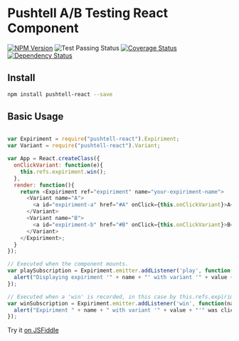 # Pushtell A/B Testing React Component

[![NPM Version](https://badge.fury.io/js/pushtell-react.svg)](https://www.npmjs.com/package/pushtell-react)
![Test Passing Status](https://circleci.com/gh/pushtell/react.svg?style=shield&circle-token=:circle-token)
[![Coverage Status](https://coveralls.io/repos/pushtell/react/badge.svg?branch=master&service=github)](https://coveralls.io/github/pushtell/react?branch=master)
[![Dependency Status](https://david-dm.org/olahol/react-ab.svg)](https://david-dm.org/pushtell/react)

## Install

```bash
npm install pushtell-react --save
```

## Basic Usage

```js

var Expiriment = require("pushtell-react").Expiriment;
var Variant = require("pushtell-react").Variant;

var App = React.createClass({
  onClickVariant: function(e){
    this.refs.expiriment.win();
  },
  render: function(){
    return <Expiriment ref="expiriment" name="your-expiriment-name">
      <Variant name="A">
        <a id="expiriment-a" href="#A" onClick={this.onClickVariant}>A</a>
      </Variant>
      <Variant name="B">
        <a id="expiriment-b" href="#B" onClick={this.onClickVariant}>B</a>
      </Variant>
    </Expiriment>;
  }
});

// Executed when the component mounts.
var playSubscription = Expiriment.emitter.addListener('play', function(name, value){
  alert("Displaying expiriment '" + name + "' with variant '" + value + "'");
});

// Executed when a 'win' is recorded, in this case by this.refs.expiriment.win();
var winSubscription = Expiriment.emitter.addListener('win', function(name, value){
  alert("Expiriment " + name + " with variant '" + value + "'" was clicked on.");
});

```

Try it [on JSFiddle](https://jsfiddle.net/ydb573Ly/)

